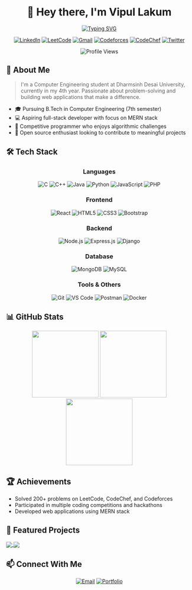 <div align="center">
  
# 👋 Hey there, I'm Vipul Lakum

[![Typing SVG](https://readme-typing-svg.demolab.com?font=Fira+Code&pause=1000&color=0969DA&center=true&vCenter=true&width=435&lines=Computer+Engineering+Student;MERN+Stack+Developer;Problem+Solver;Open+Source+Enthusiast)](https://git.io/typing-svg)

[![LinkedIn](https://img.shields.io/badge/LinkedIn-0077B5?style=for-the-badge&logo=linkedin&logoColor=white)](https://www.linkedin.com/in/vipul-lakum-114043252/)
[![LeetCode](https://img.shields.io/badge/LeetCode-FFA116?style=for-the-badge&logo=leetcode&logoColor=white)](https://leetcode.com/u/vipul_lakum_02/)
[![Gmail](https://img.shields.io/badge/Gmail-D14836?style=for-the-badge&logo=gmail&logoColor=white)](mailto:lakumvipul6351@gmail.com)
[![Codeforces](https://img.shields.io/badge/Codeforces-1F8ACB?style=for-the-badge&logo=codeforces&logoColor=white)](https://codeforces.com/profile/vipul_lakum)
[![CodeChef](https://img.shields.io/badge/CodeChef-5B4638?style=for-the-badge&logo=codechef&logoColor=white)](https://www.codechef.com/users/vipul_lakum)
[![Twitter](https://img.shields.io/badge/Twitter-1DA1F2?style=for-the-badge&logo=twitter&logoColor=white)](https://twitter.com/yourprofile)

![Profile Views](https://komarev.com/ghpvc/?username=Vipullakum007&color=0969DA&style=for-the-badge)

</div>

## 💫 About Me

> I'm a Computer Engineering student at Dharmsinh Desai University, currently in my 4th year. Passionate about problem-solving and building web applications that make a difference.

- 🎓 Pursuing B.Tech in Computer Engineering (7th semester)
- 💻 Aspiring full-stack developer with focus on MERN stack
- 🧩 Competitive programmer who enjoys algorithmic challenges
- 🌱 Open source enthusiast looking to contribute to meaningful projects

## 🛠️ Tech Stack

<div align="center">

### Languages
![C](https://img.shields.io/badge/C-00599C?style=for-the-badge&logo=c&logoColor=white)
![C++](https://img.shields.io/badge/C++-00599C?style=for-the-badge&logo=cplusplus&logoColor=white)
![Java](https://img.shields.io/badge/Java-ED8B00?style=for-the-badge&logo=openjdk&logoColor=white)
![Python](https://img.shields.io/badge/Python-3776AB?style=for-the-badge&logo=python&logoColor=white)
![JavaScript](https://img.shields.io/badge/JavaScript-F7DF1E?style=for-the-badge&logo=javascript&logoColor=black)
![PHP](https://img.shields.io/badge/PHP-777BB4?style=for-the-badge&logo=php&logoColor=white)

### Frontend
![React](https://img.shields.io/badge/React-61DAFB?style=for-the-badge&logo=react&logoColor=black)
![HTML5](https://img.shields.io/badge/HTML5-E34F26?style=for-the-badge&logo=html5&logoColor=white)
![CSS3](https://img.shields.io/badge/CSS3-1572B6?style=for-the-badge&logo=css3&logoColor=white)
![Bootstrap](https://img.shields.io/badge/Bootstrap-7952B3?style=for-the-badge&logo=bootstrap&logoColor=white)

### Backend
![Node.js](https://img.shields.io/badge/Node.js-339933?style=for-the-badge&logo=nodedotjs&logoColor=white)
![Express.js](https://img.shields.io/badge/Express.js-000000?style=for-the-badge&logo=express&logoColor=white)
![Django](https://img.shields.io/badge/Django-092E20?style=for-the-badge&logo=django&logoColor=white)

### Database
![MongoDB](https://img.shields.io/badge/MongoDB-47A248?style=for-the-badge&logo=mongodb&logoColor=white)
![MySQL](https://img.shields.io/badge/MySQL-4479A1?style=for-the-badge&logo=mysql&logoColor=white)

### Tools & Others
![Git](https://img.shields.io/badge/Git-F05032?style=for-the-badge&logo=git&logoColor=white)
![VS Code](https://img.shields.io/badge/VS_Code-007ACC?style=for-the-badge&logo=visual-studio-code&logoColor=white)
![Postman](https://img.shields.io/badge/Postman-FF6C37?style=for-the-badge&logo=postman&logoColor=white)
![Docker](https://img.shields.io/badge/Docker-2496ED?style=for-the-badge&logo=docker&logoColor=white)

</div>

## 📊 GitHub Stats

<div align="center">
  <img src="https://github-readme-streak-stats.herokuapp.com/?user=Vipullakum007&theme=tokyonight&hide_border=true" height="180em" />
  <img src="https://github-readme-stats.vercel.app/api?username=Vipullakum007&show_icons=true&theme=tokyonight&hide_border=true&count_private=true" height="180em" />
</div>

<div align="center">
  <img src="https://github-readme-stats.vercel.app/api/top-langs/?username=Vipullakum007&layout=compact&theme=tokyonight&hide_border=true" height="180em" />
</div>

## 🏆 Achievements

- Solved 200+ problems on LeetCode, CodeChef, and Codeforces
- Participated in multiple coding competitions and hackathons
- Developed web applications using MERN stack

## 📌 Featured Projects

<a href="https://github.com/Vipullakum007/Classync">
  <img align="center" src="https://github-readme-stats.vercel.app/api/pin/?username=Vipullakum007&repo=Classync&theme=tokyonight&hide_border=true" />
</a>
<a href="https://edemy-frontend-omega.vercel.app/">
  <img align="center" src="https://github-readme-stats.vercel.app/api/pin/?username=Vipullakum007&repo=Edemy&theme=tokyonight&hide_border=true" />
</a>

## 📫 Connect With Me

<div align="center">
  
[![Email](https://img.shields.io/badge/Email-lakumvipul6351%40gmail.com-red?style=flat-square&logo=gmail)](mailto:lakumvipul6351@gmail.com)
[![Portfolio](https://img.shields.io/badge/Portfolio-blue?style=flat-square&logo=google-chrome)](https://vipullakum.vercel.app/)

</div>
